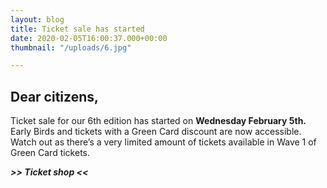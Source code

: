```yaml
---
layout: blog
title: Ticket sale has started
date: 2020-02-05T16:00:37.000+00:00
thumbnail: "/uploads/6.jpg"

---
```

## Dear citizens,

Ticket sale for our 6th edition has started on **Wednesday February 5th.** Early Birds and tickets with a Green Card discount are now accessible. Watch out as there’s a very limited amount of tickets available in Wave 1 of Green Card tickets.

**_>> Ticket shop <<_**